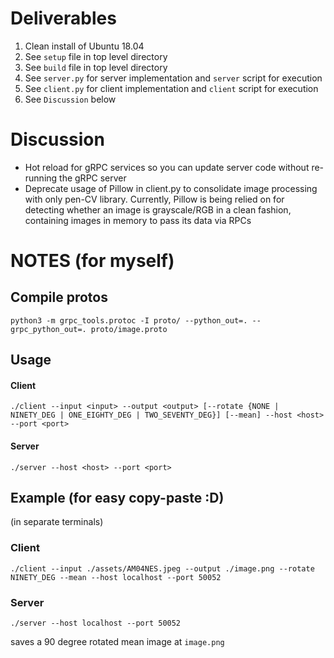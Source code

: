 # Deliverables

1. Clean install of Ubuntu 18.04
2. See `setup` file in top level directory
3. See `build` file in top level directory
4. See `server.py` for server implementation and `server` script for execution
5. See `client.py` for client implementation and `client` script for execution
6. See `Discussion` below

# Discussion

- Hot reload for gRPC services so you can update server code without re-running the gRPC server
- Deprecate usage of Pillow in client.py to consolidate image processing with only pen-CV library. Currently, Pillow is being relied on for detecting whether
  an image is grayscale/RGB in a clean fashion, containing images in memory to pass its data via RPCs

# NOTES (for myself)

## Compile protos

`python3 -m grpc_tools.protoc -I proto/ --python_out=. --grpc_python_out=. proto/image.proto`

## Usage

#### Client

`./client --input <input> --output <output> [--rotate {NONE | NINETY_DEG | ONE_EIGHTY_DEG | TWO_SEVENTY_DEG}] [--mean] --host <host> --port <port>`

#### Server

`./server --host <host> --port <port>`

## Example (for easy copy-paste :D)

(in separate terminals)

### Client

`./client --input ./assets/AM04NES.jpeg --output ./image.png --rotate NINETY_DEG --mean --host localhost --port 50052`

### Server

`./server --host localhost --port 50052`

saves a 90 degree rotated mean image at `image.png`
